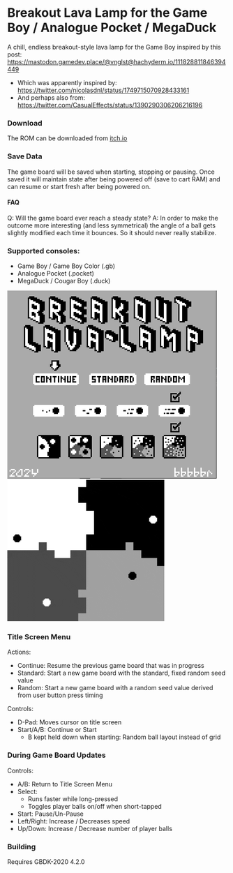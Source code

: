 # Breakout Lava Lamp for the Game Boy / Analogue Pocket / MegaDuck

A chill, endless breakout-style lava lamp for the Game Boy inspired by this post: https://mastodon.gamedev.place/@vnglst@hachyderm.io/111828811846394449
- Which was apparently inspired by: https://twitter.com/nicolasdnl/status/1749715070928433161
- And perhaps also from: https://twitter.com/CasualEffects/status/1390290306206216196


### Download
The ROM can be downloaded from [itch.io](https://bbbbbr.itch.io/breakout-lava-lamp)


### Save Data
The game board will be saved when starting, stopping or pausing. Once saved it will maintain state after being powered off (save to cart RAM) and can resume or start fresh after being powered on.


#### FAQ
Q: Will the game board ever reach a steady state?
A: In order to make the outcome more interesting (and less symmetrical) the angle of a ball gets slightly modified each time it bounces. So it should never really stabilize.


### Supported consoles:
 - Game Boy / Game Boy Color (.gb)
 - Analogue Pocket (.pocket)
 - MegaDuck / Cougar Boy (.duck)

![Screenshot](info/breakout_lava_lamp_title_screen.png)
![Screenshot](info/breakout_lavalamp_gameplay.gif)


### Title Screen Menu
Actions:
- Continue: Resume the previous game board that was in progress
- Standard: Start a new game board with the standard, fixed random seed value
- Random: Start a new game board with a random seed value derived from user button press timing

Controls:
- D-Pad: Moves cursor on title screen
- Start/A/B: Continue or Start
  - B kept held down when starting: Random ball layout instead of grid

### During Game Board Updates
Controls:
- A/B: Return to Title Screen Menu
- Select:
  - Runs faster while long-pressed
  - Toggles player balls on/off when short-tapped
- Start: Pause/Un-Pause
- Left/Right: Increase / Decreases speed
- Up/Down: Increase / Decrease number of player balls


### Building
Requires GBDK-2020 4.2.0





